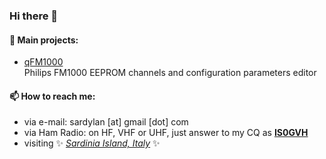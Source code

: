 ### Hi there 👋

#### 🔭 Main projects:

- [qFM1000](https://github.com/sardylan/qfm1000)<br/>
  Philips FM1000 EEPROM channels and configuration parameters editor<br/>
  
#### 📫 How to reach me:

- via e-mail: sardylan [at] gmail [dot] com
- via Ham Radio: on HF, VHF or UHF, just answer to my CQ as **[IS0GVH](https://qrz.com/db/IS0GVH)**
- visiting ✨ *[Sardinia Island, Italy](https://www.google.com/maps/place/Sardinia)* ✨ 

<!--
**sardylan/sardylan** is a ✨ _special_ ✨ repository because its `README.md` (this file) appears on your GitHub profile.

Here are some ideas to get you started:

- 🔭 I’m currently working on ...
- 🌱 I’m currently learning ...
- 👯 I’m looking to collaborate on ...
- 🤔 I’m looking for help with ...
- 💬 Ask me about ...
- 📫 How to reach me: ...
- 😄 Pronouns: ...
- ⚡ Fun fact: ...
-->
